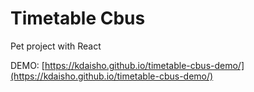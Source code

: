 # Timetable Cbus

Pet project with React

DEMO: [https://kdaisho.github.io/timetable-cbus-demo/](https://kdaisho.github.io/timetable-cbus-demo/)
